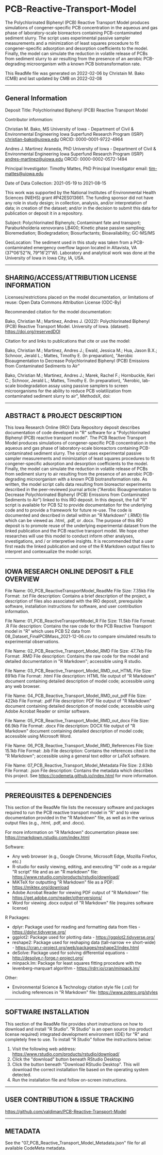 # PCB-Reactive-Transport-Model
The Polychlorinated Biphenyl (PCB) Reactive Transport Model produces simulations of congener-specific PCB concentration in the aqueous and gas phase of laboratory-scale bioreactors containing PCB-contaminated sediment slurry.  The script uses experimental passive sampler measurements and a minimization of least squares procedure to fit congener-specific adsorption and desorption coefficients to the model.  Finally, the model can simulate the reduction in volatile release of PCBs from sediment slurry to air resulting from the presence of an aerobic PCB-degrading microorganism with a known PCB biotransformation rate. 

This ReadMe file was generated on 2022-02-06 by Christain M. Bako (CMB) and last updated by CMB on 2022-02-08


----------------------
General Information
----------------------

Deposit Title: Polychlorinated Biphenyl (PCB) Reactive Transport Model

Contributor information:

Christian M. Bako, MS
University of Iowa - Department of Civil & Environmental Engineering
Iowa Superfund Research Program (ISRP)
christian-bako@uiowa.edu
ORCID: 0000-0001-9722-4964

Andres J. Martinez Araneda, PhD
University of Iowa - Department of Civil & Environmental Engineering
Iowa Superfund Research Program (ISRP)
andres-martinez@uiowa.edu
ORCID: 0000-0002-0572-1494

Principal Investigator: Timothy Mattes, PhD
Principal Investigator email: tim-mattes@uiowa.edu

Date of Data Collection: 2021-05-19 to 2021-08-15

This work was supported by the National Institutes of Environmental Health Sciences (NIEHS) grant #P42ES013661.  The funding sponsor did not have any role in study design; in collection, analysis, and/or interpretation of data; in creation of the dataset; and/or in the decision to submit this data for publication or deposit it in a repository.

Subject: Polychlorinated Biphenyls; Contaminant fate and transport; Paraburkholderia xenovorans LB400; Kinetic phase passive sampling; Bioremediation; Biodegradation; Biosurfactants; Bioavailability; GC-MS/MS

GeoLocation: The sediment used in this study was taken from a PCB-contaminated emergency overflow lagoon located in Altavista, VA (37°06'52"N, 79°16'21"W). Laboratory and analytical work was done at the University of Iowa in Iowa City, IA, USA.

--------------------------
SHARING/ACCESS/ATTRIBUTION LICENSE INFORMATION
--------------------------

Licenses/restrictions placed on the model documentation, or limitations of reuse: Open Data Commons Attribution License (ODC-By)

Recommended citation for the model documentation:

Bako, Christian M.; Martinez, Andres J. (2022): Polychlorinated Biphenyl (PCB) Reactive Transport Model. University of Iowa. (dataset). https://doi.org/reservedDOI

Citation for and links to publications that cite or use the model:

Bako, Christian M.; Martinez, Andres J.; Ewald, Jessica M.; Hua, Jason B.X.; Schnoor, Jerald L.; Mattes, Timothy E. (In preparation), "Aerobic Bioaugmentation to Decrease Polychlorinated Biphenyl (PCB) Emissions from Contaminated Sediments to Air"

Bako, Christian M.; Martinez, Andres J.; Marek, Rachel F.; Hornbuckle, Keri C.; Schnoor, Jerald L.; Mattes, Timothy E. (In preparation), "Aerobic, lab-scale biodegradation assay using passive samplers to screen microorganisms for the ability to reduce PCB volatilization from contaminated sediment slurry to air", MethodsX, doi:

--------
ABSTRACT & PROJECT DESCRIPTION
--------

This Iowa Research Online (IRO) Data Repository deposit describes documentation of code developed in "R" software for a "Polychlorinated Biphenyl (PCB) reactive transport model". The PCB Reactive Transport Model produces simulations of congener-specific PCB concentration in the aqueous and gas phase of laboratory-scale bioreactors containing PCB-contaminated sediment slurry.  The script uses experimental passive sampler measurements and minimization of least squares procedures to fit congener-specific adsorption and desorption coefficients to the model.  Finally, the model can simulate the reduction in volatile release of PCBs from sediment slurry to air resulting from the presence of an aerobic PCB-degrading microorganism with a known PCB biotransformation rate. As written, the model script calls data resulting from bioreactor experiments described in the peer-reviewed journal article ("Aerobic Bioaugmentation to Decrease Polychlorinated Biphenyl (PCB) Emissions from Contaminated Sediments to Air") linked to this IRO deposit. In this deposit, the full "R" script is available for PCB 52 to provide documentation for the underlying code and to provide a framework for future re-use. The code is documented and described in detail within an "R Markdown" (.RMD) file which can be viewed as .html, .pdf, or .docx. The purpose of this IRO deposit is to promote reuse of the underlying experimental dataset from the linked publication and the PCB reactive transport model.  We hope other researches will use this model to conduct inform other analyses, investigations, and / or interpretive insights.  It is recommended that a user first reads the linked publication and one of the R Markdown output files to interpret and contexualize the model script.

--------------------
IOWA RESEARCH ONLINE DEPOSIT & FILE OVERVIEW
--------------------
File Name: 00_PCB_ReactiveTransportModel_ReadMe
File Size: 7.35kb
File Format: .txt
File description: Contains a brief description of the project, a description of files also associated with the IRO deposit, prerequisite software, installation instructions for software, and user contribution information.

File Name: 01_PCB_ReactiveTransportModel_R
File Size: 11.5kb
File Format: .R
File description: Contains the raw code for the PCB Reactive Transport model in "R" which uses PCB 52 data from 08_Dataset_FinalPCBMass_2021-12-06.csv to compare simulated results to experimental observations.

File Name: 02_PCB_Reactive_Transport_Model_RMD
File Size: 47.7kb
File Format: .RMD
File description: Contains the raw code for the model and detailed documentation in "R Markdown"; accessible using R studio.

File Name: 03_PCB_Reactive_Transport_Model_RMD_out_HTML
File Size: 891kb
File Format: .html
File description: HTML file output of "R Markdown" document containing detailed description of model code; accessible using any web browser.

File Name: 04_PCB_Reactive_Transport_Model_RMD_out_pdf
File Size: 422kb
File Format: .pdf
File description: PDF file output of "R Markdown" document containing detailed description of model code; accessible using Adobe Acrobat Reader or similar software.

File Name: 05_PCB_Reactive_Transport_Model_RMD_out_docx
File Size: 66.9kb
File Format: .docx
File description: DOCX file output of "R Markdown" document containing detailed description of model code; accessible using Microsoft Word.

File Name: 06_PCB_Reactive_Transport_Model_RMD_References
File Size: 15.1kb
File Format: .bib
File description: Contains the references cited in the "R Markdown"; accessible using a general text editor or LaTeX software.

File Name: 07_PCB_Reactive_Transport_Model_Metadata
File Size: 2.63kb
File Format: .json
File description: Contains the metadata which describes this project.  See https://codemeta.github.io/index.html for more information.


--------
PREREQUISITES & DEPENDENCIES
--------
This section of the ReadMe file lists the necessary software and packages required to run the PCB reactive transport model in "R" and to view documentation provided in the "R Markdown" file, as well as in the various output files (e.g., .html, .pdf, and .docx).

For more information on "R Markdown" documentation please see: https://rmarkdown.rstudio.com/index.html

Software:
- Any web browser (e.g., Google Chrome, Microsoft Edge, Mozilla Firefox, etc.)
- R-studio for easily viewing, editing, and executing "R" code as a regular "R script" file and as an "R markdown" file: https://www.rstudio.com/products/rstudio/download/
- MiKTeX for outputting "R Markdown" file as a PDF: https://miktex.org/download
- Adobe Acrobat Reader for viewing PDF output of "R Markdown" file: https://get.adobe.com/reader/otherversions/
- Word for viewing .docx output of "R Markdown" file (requires software license)

R Packages:
- dplyr: Package used for reading and formatting data from files - https://dplyr.tidyverse.org/
- ggplot2: Package used for plotting data - https://ggplot2.tidyverse.org/
- reshape2: Package used for reshaping data (tall-narrow <-> short-wide) - https://cran.r-project.org/web/packages/reshape2/index.html
- deSolve: Package used for solving differential equations - http://desolve.r-forge.r-project.org/
- minpack.lm: Package for least squares fitting procedure with the levenberg-marquart algorithm - https://rdrr.io/cran/minpack.lm/

Other:
- Environmental Science & Technology citation style file (.csl) for including references in "R Markdown" file: https://www.zotero.org/styles

--------
SOFTWARE INSTALLATION
--------

This section of the ReadMe file provides short instructions on how to download and install "R Studio".  "R Studio" is an open source (no product license required) integrated development environment (IDE) for "R" and completely free to use.  To install "R Studio" follow the instructions below:

1. Visit the following web address: https://www.rstudio.com/products/rstudio/download/
2. Click the "download" button beneath RStudio Desktop
3. Click the button beneath "Download RStudio Desktop".  This will download the correct installation file based on the operating system detected.
4. Run the installation file and follow on-screen instructions.  

--------
USER CONTRIBUTION & ISSUE TRACKING
--------
https://github.com/valdiman/PCB-Reactive-Transport-Model

--------
METADATA
--------
See the "07_PCB_Reactive_Transport_Model_Metadata.json" file for all available CodeMeta metadata.

